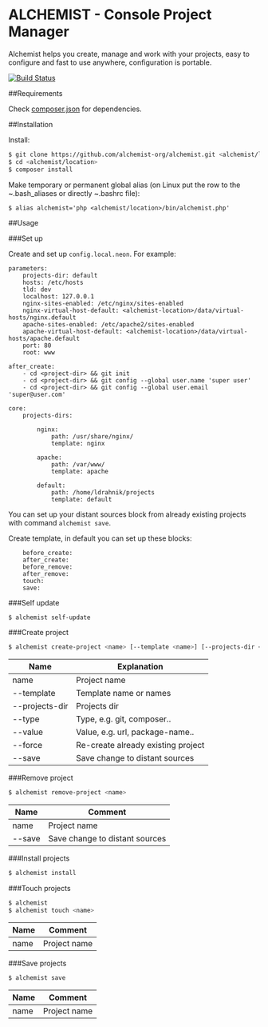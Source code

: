 ALCHEMIST - Console Project Manager
===========

Alchemist helps you create, manage and work with your projects, easy to configure and fast to use anywhere, configuration is portable.

[![Build Status](https://travis-ci.org/alchemist-org/alchemist.svg?branch=master)](https://travis-ci.org/alchemist-org/alchemist)

##Requirements

Check [composer.json](https://github.com/alchemist-org/alchemist/blob/master/composer.json) for dependencies.

##Installation

Install:

```sh
$ git clone https://github.com/alchemist-org/alchemist.git <alchemist/location>
$ cd <alchemist/location>
$ composer install
```

Make temporary or permanent global alias (on Linux put the row to the ~.bash_aliases or directly ~.bashrc file):
```
$ alias alchemist='php <alchemist/location>/bin/alchemist.php'
```

##Usage

###Set up

Create and set up `config.local.neon`. For example:

```
parameters:
	projects-dir: default
	hosts: /etc/hosts
	tld: dev
	localhost: 127.0.0.1
	nginx-sites-enabled: /etc/nginx/sites-enabled
	nginx-virtual-host-default: <alchemist-location>/data/virtual-hosts/nginx.default
	apache-sites-enabled: /etc/apache2/sites-enabled
	apache-virtual-host-default: <alchemist-location>/data/virtual-hosts/apache.default
	port: 80
	root: www

after_create:
	- cd <project-dir> && git init
	- cd <project-dir> && git config --global user.name 'super user'
	- cd <project-dir> && git config --global user.email 'super@user.com'

core:
	projects-dirs:

		nginx:
			path: /usr/share/nginx/
			template: nginx

		apache:
			path: /var/www/
			template: apache

		default:
			path: /home/ldrahnik/projects
			template: default
```

You can set up your distant sources block from already existing projects with command `alchemist save`.

Create template, in default you can set up these blocks:
```
    before_create:
    after_create:
    before_remove:
    after_remove:
    touch:
    save:
```

###Self update

```sh
$ alchemist self-update
```

###Create project

```sh
$ alchemist create-project <name> [--template <name>] [--projects-dir <dir>] [--type <type>] [--value <value>] [--force] [--save]
```

Name | Explanation
------------ | -------------
name | Project name
--template <name> | Template name or names
--projects-dir <dir> | Projects dir
--type <type> | Type, e.g. git, composer..
--value <value> | Value, e.g. url, package-name..
--force | Re-create already existing project
--save | Save change to distant sources

###Remove project

```sh
$ alchemist remove-project <name>
```

Name | Comment
------------ | -------------
name | Project name
--save | Save change to distant sources

###Install projects

```sh
$ alchemist install
```

###Touch projects

```sh
$ alchemist
$ alchemist touch <name>
```

Name | Comment
------------ | -------------
name | Project name

###Save projects

```sh
$ alchemist save
```

Name | Comment
------------ | -------------
name | Project name